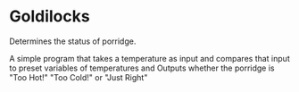 # Goldilocks
Determines the status of porridge. 

A simple program that takes a temperature as input and
compares that input to preset variables of temperatures and Outputs
whether the porridge is "Too Hot!" "Too Cold!" or "Just Right"
